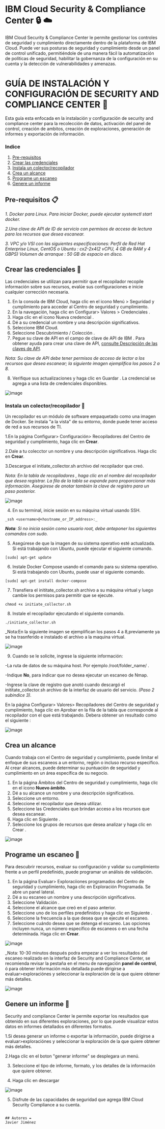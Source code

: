 # IBM Cloud Security & Compliance Center :lock: :cloud:

IBM Cloud Security & Compliance Center le permite gestionar los controles de seguridad y cumplimiento directamente dentro de la plataforma de IBM Cloud. Puede ver sus posturas de seguridad y cumplimiento desde un panel de control unificado, permitiéndole de una manera fácil la automatización de políticas de seguridad, habilitar la gobernanza de la configuración en su cuenta y la detección de vulnerabilidades y amenazas.

# GUÍA DE INSTALACIÓN Y CONFIGURACIÓN  DE SECURITY AND COMPLIANCE CENTER :hammer:

Esta guía esta enfocada en la instalación y configuración de security and compliance center para la recolección de datos, activación del panel de control, creación de ambitos, creación de exploraciones, generación de informes y exportación de información.

### Indice
1. [Pre-requisitos](#Pre-requisitos-)
2. [Crear las credenciales](#Crear-las-credenciales-)
3. [Instala un colector/recopilador](#Instala-un-colector/recopilador-)
4. [Crea un alcance](#Crea-un-alcance-)
5. [Programe un escaneo](#Programe-un-escaneo-)
6. [Genere un informe](#Genere-un-informe-)

## Pre-requisitos 📋

_1. Docker para Linux. Para iniciar Docker, puede ejecutar systemctl start docker._

_2.Una clave de API de ID de servicio con permisos de acceso de lectura para los recursos que desea escanear._

_3. VPC y/o VSI con las siguientes especificaciones:
Perfil de Red Hat Enterprise Linux, CentOS o Ubuntu : cx2-2x4(2 vCPU, 4 GB de RAM y 4 GBPS)
Volumen de arranque : 50 GB de espacio en disco._

## Crear las credenciales :key:

Las credenciales se utilizan para permitir que el recopilador recopile información sobre sus recursos, evalúe sus configuraciones e inicie cualquier corrección necesaria.

 1. En la consola de IBM Cloud, haga clic en el icono Menú > Seguridad y cumplimiento para acceder al Centro de seguridad y cumplimiento.
 2. En la navegación, haga clic en Configurar> Valores > Credenciales .
 3. Haga clic en el icono Nueva credencial .
 4. Dé a su credencial un nombre y una descripción significativos.
 5. Seleccione IBM Cloud.
 6. Seleccione Descubrimiento / Colección .
 7. Pegue su clave de API en el campo de clave de API de IBM . Para obtener ayuda para crear una clave de API, [consulte Descripción de las claves de API](https://cloud.ibm.com/docs/account?topic=account-manapikey).
 
_Nota: Su clave de API debe tener permisos de acceso de lector a los recursos que desea escanear; la siguiente imagen ejemplifica los pasos 2 a 8._

 8. Verifique sus actualizaciones y haga clic en Guardar . La credencial se agrega a una lista de credenciales disponibles.
 
 ![image](https://github.com/emeloibmco/IBM-Cloud-Security-Compliance-Center/blob/master/securitycenter/paso2.gif)

### Instala un colector/recopilador :hammer:

Un recopilador es un módulo de software empaquetado como una imagen de Docker. Se instala "a la vista" de su entorno, donde puede tener acceso de red a sus recursos de TI. 

   1.En la página Configurar> Configuración> Recopiladores del Centro de seguridad y cumplimiento, haga clic en **Crear**.
   
   2.Dale a tu colecctor un nombre y una descripción significativos. Haga clic en **Crear**.
   
   3.Descargue el initiate_collector.sh archivo del recopilador que creó.

   _Nota: En la tabla de recopiladores , haga clic en el nombre del recopilador que desea registrar. La fila de la tabla se expande para proporcionar más información.          Asegúrese de anotar también la clave de registro para un paso posterior._
    
    
![image](https://github.com/emeloibmco/IBM-Cloud-Security-Compliance-Center/blob/master/securitycenter/pasorecopilador.gif)

   4. En su terminal, inicie sesión en su máquina virtual usando SSH.
```
_ssh <username>@<hostname_or_IP_address>:_

```

_**Nota**: Si no inicia sesión como usuario root, debe anteponer los siguientes comandos con sudo._

  5. Asegúrese de que la imagen de su sistema operativo esté actualizada. Si está trabajando con Ubuntu, puede ejecutar el siguiente comando.

```
[sudo] apt-get update
```
 6. Instale Docker Compose usando el comando para su sistema operativo. Si está trabajando con Ubuntu, puede usar el siguiente comando.

```
[sudo] apt-get install docker-compose
```

7. Transfiera el inititate_collector.sh archivo a su máquina virtual y luego cambie los permisos para permitir que se ejecute.

```
chmod +x initiate_collector.sh
```
8. Instale el recopilador ejecutando el siguiente comando.

```
./initiate_collector.sh
```
_Nota:En la siguiente imagen se ejemplifican los pasos 4 a 8,previamente ya se ha trasnferido e instalado el archivo a la maquina virtual.

![image](https://github.com/emeloibmco/IBM-Cloud-Security-Compliance-Center/blob/master/securitycenter/pasosshcolector.gif)

9. Cuando se le solicite, ingrese la siguiente información:

-La ruta de datos de su máquina host. Por ejemplo /root/folder_name/ .

-Indique **No**, para indicar que no desea ejecutar un escaneo de Nmap.

-Ingrese la clave de registro que anotó cuando descargó el inititate_collector.sh archivo de la interfaz de usuario del servicio. _(Paso 2 subindice 3)._

En la página Configurar> Valores> Recopiladores del Centro de seguridad y cumplimiento, haga clic en Aprobar en la fila de la tabla que corresponde al recopilador con el que está trabajando. Debera obtener un resultado como el siguiente :

![image](https://github.com/emeloibmco/IBM-Cloud-Security-Compliance-Center/blob/master/securitycenter/resultado.png)

## Crea un alcance 

Cuando trabaja con el Centro de seguridad y cumplimiento, puede limitar el enfoque de sus escaneos a un entorno, región o incluso recurso específico. Al crear alcances, puede determinar su puntuación de seguridad y cumplimiento en un área específica de su negocio.

1. En la página Ámbitos del Centro de seguridad y cumplimiento, haga clic en el icono **Nuevo ámbito**.
2. Dé a su alcance un nombre y una descripción significativos.
3. Seleccione un entorno.
4. Seleccione el recopilador que desea utilizar.
5. Seleccione las Credenciales que brindan acceso a los recursos que desea escanear.
6. Haga clic en Siguiente .
7. Seleccione los grupos de recursos que desea analizar y haga clic en Crear .

 ![image](https://github.com/emeloibmco/IBM-Cloud-Security-Compliance-Center/blob/master/securitycenter/pasoambito.gif)

## Programe un escaneo 🚀

Para descubrir recursos, evaluar su configuración y validar su cumplimiento frente a un perfil predefinido, puede programar un análisis de validación.

1. En la página Evaluar> Exploraciiones programados del Centro de seguridad y cumplimiento, haga clic en Exploración Programada. Se abre un panel lateral.
2. Dé a su escaneo un nombre y una descripción significativos.
3. Seleccione Validación .
4. Seleccione el alcance que creó en el paso anterior.
5. Seleccione uno de los perfiles predefinidos y haga clic en Siguiente .
6. Seleccione la frecuencia a la que desea que se ejecute el escaneo.
7. Seleccione cuándo desea que se detenga el escaneo. Las opciones incluyen nunca, un número específico de escaneos o en una fecha determinada.
Haga clic en **Crear**.

 ![image](https://github.com/emeloibmco/IBM-Cloud-Security-Compliance-Center/blob/master/securitycenter/pasoexploración.gif)

_Nota: 10-30 minutos después podra empezar a ver los resultados del escaneo realizado en la interfaz de Security and Compliance Center, se recomienda revisar la pestaña en el menu de navegación **panel de control**, ó para obtener información más detallada puede dirigirse a evaluar>exploraciónes y seleccionar la exploración de la que quiere obtener más detalles. 

 ![image](https://github.com/emeloibmco/IBM-Cloud-Security-Compliance-Center/blob/master/securitycenter/final.gif)

## Genere un informe :newspaper:

Security and compliance Center le permite exportar los resultados que obtenido en sus diferentes exploraciones, por lo que puede visualizar estos datos en informes detallados en diferentes formatos.

1.Si desea generar un informe o exportar la información,  puede dirigirse a evaluar>exploraciónes y seleccionar la exploración de la que quiere obtener más detalles.

2.Haga clic en el boton "generar informe" se desplegara un menú.

3. Seleccione el tipo de informe, formato, y los detalles de la información que quiere obtener.

4. Haga clic en descargar

 ![image](https://github.com/emeloibmco/IBM-Cloud-Security-Compliance-Center/blob/master/securitycenter/reporte.gif)

5. Disfrute de las capacidades de seguridad que agrega IBM Cloud Security Compliance a su cuenta.


```

## Autores ✒️
Javier Jiménez
